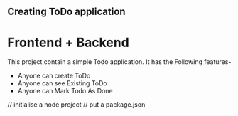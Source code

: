 ## Creating ToDo application

# Frontend + Backend

This project contain a simple Todo application.
It has the Following features-

- Anyone can create ToDo
- Anyone can see Existing ToDo
- Anyone can Mark Todo As Done


// initialise a node project 
// put a package.json